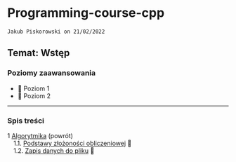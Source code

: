 # Programming-course-cpp

`Jakub Piskorowski on 21/02/2022`

## Temat: Wstęp

### Poziomy zaawansowania

- &#x1F4D2; Poziom 1
- &#x1F4D7; Poziom 2

---

### Spis treści

1 [Algorytmika](../README.md) (powrót) \
&emsp;1.1. [Podstawy złożoności obliczeniowej](/2-algorytmika/2-1-wstep/2-1-1-zlozonosc-obliczeniowa/README.md) &#x1F4D2;\
&emsp;1.2. [Zapis danych do pliku](/2-algorytmika/2-1-wstep/2-1-2-zapis-do-pliku/README.md) &#x1F4D7;
